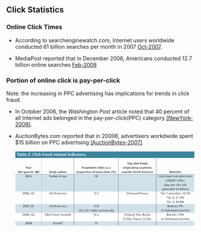 ## Click Statistics

### Online Click Times
- According to searchenginewatch.com, Internet users worldwide conducted 61 billion searches per month in 2007 [Oct-2007](http://searchenginewatch.com/article/2067271/Worldwide-Internet-Now-Serving-61-Billion-Searches-per-Month). 

- MediaPost reported that in December 2008, Americans conducted 12.7 billion online searches [Feb-2009](http://www.mediapost.com/publications/article/98631/google-leads-december-searches-per-comscore.html)

### Portion of online click is pay-per-click
Note: the increasing in PPC advertising has implications for trends in click fraud.
- In October 2006, the *Washington Post* article noted that 40 percent of all Internet ads belonged in the pay-per-click(PPC) category [[NewYork-2009]](http://www.nytimes.com/2009/05/13/business/media/13adco.html?_r=0).

- AuctionBytes.com reported that in 20006, advertisers workdwide spent $15 billion on PPC advertising [[AuctionBytes-2007]](http://www.ecommercebytes.com/cab/abn/y07/m04/i23/s03/)

  <div align = "center">
  <img src="../figs/PortionClickFraud.PNG" width = "650px"/>
  </div>
